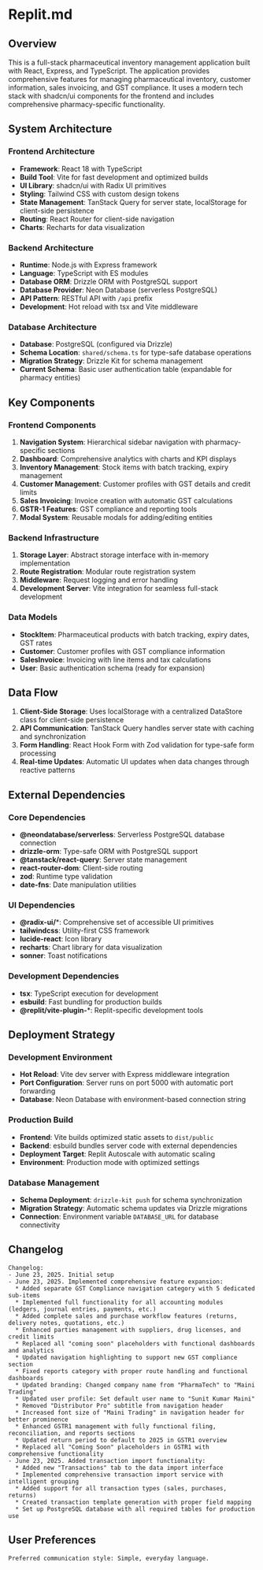 # Replit.md

## Overview

This is a full-stack pharmaceutical inventory management application built with React, Express, and TypeScript. The application provides comprehensive features for managing pharmaceutical inventory, customer information, sales invoicing, and GST compliance. It uses a modern tech stack with shadcn/ui components for the frontend and includes comprehensive pharmacy-specific functionality.

## System Architecture

### Frontend Architecture
- **Framework**: React 18 with TypeScript
- **Build Tool**: Vite for fast development and optimized builds
- **UI Library**: shadcn/ui with Radix UI primitives
- **Styling**: Tailwind CSS with custom design tokens
- **State Management**: TanStack Query for server state, localStorage for client-side persistence
- **Routing**: React Router for client-side navigation
- **Charts**: Recharts for data visualization

### Backend Architecture
- **Runtime**: Node.js with Express framework
- **Language**: TypeScript with ES modules
- **Database ORM**: Drizzle ORM with PostgreSQL support
- **Database Provider**: Neon Database (serverless PostgreSQL)
- **API Pattern**: RESTful API with `/api` prefix
- **Development**: Hot reload with tsx and Vite middleware

### Database Architecture
- **Database**: PostgreSQL (configured via Drizzle)
- **Schema Location**: `shared/schema.ts` for type-safe database operations
- **Migration Strategy**: Drizzle Kit for schema management
- **Current Schema**: Basic user authentication table (expandable for pharmacy entities)

## Key Components

### Frontend Components
1. **Navigation System**: Hierarchical sidebar navigation with pharmacy-specific sections
2. **Dashboard**: Comprehensive analytics with charts and KPI displays
3. **Inventory Management**: Stock items with batch tracking, expiry management
4. **Customer Management**: Customer profiles with GST details and credit limits
5. **Sales Invoicing**: Invoice creation with automatic GST calculations
6. **GSTR-1 Features**: GST compliance and reporting tools
7. **Modal System**: Reusable modals for adding/editing entities

### Backend Infrastructure
1. **Storage Layer**: Abstract storage interface with in-memory implementation
2. **Route Registration**: Modular route registration system
3. **Middleware**: Request logging and error handling
4. **Development Server**: Vite integration for seamless full-stack development

### Data Models
- **StockItem**: Pharmaceutical products with batch tracking, expiry dates, GST rates
- **Customer**: Customer profiles with GST compliance information
- **SalesInvoice**: Invoicing with line items and tax calculations
- **User**: Basic authentication schema (ready for expansion)

## Data Flow

1. **Client-Side Storage**: Uses localStorage with a centralized DataStore class for client-side persistence
2. **API Communication**: TanStack Query handles server state with caching and synchronization
3. **Form Handling**: React Hook Form with Zod validation for type-safe form processing
4. **Real-time Updates**: Automatic UI updates when data changes through reactive patterns

## External Dependencies

### Core Dependencies
- **@neondatabase/serverless**: Serverless PostgreSQL database connection
- **drizzle-orm**: Type-safe ORM with PostgreSQL support
- **@tanstack/react-query**: Server state management
- **react-router-dom**: Client-side routing
- **zod**: Runtime type validation
- **date-fns**: Date manipulation utilities

### UI Dependencies
- **@radix-ui/***: Comprehensive set of accessible UI primitives
- **tailwindcss**: Utility-first CSS framework
- **lucide-react**: Icon library
- **recharts**: Chart library for data visualization
- **sonner**: Toast notifications

### Development Dependencies
- **tsx**: TypeScript execution for development
- **esbuild**: Fast bundling for production builds
- **@replit/vite-plugin-***: Replit-specific development tools

## Deployment Strategy

### Development Environment
- **Hot Reload**: Vite dev server with Express middleware integration
- **Port Configuration**: Server runs on port 5000 with automatic port forwarding
- **Database**: Neon Database with environment-based connection string

### Production Build
- **Frontend**: Vite builds optimized static assets to `dist/public`
- **Backend**: esbuild bundles server code with external dependencies
- **Deployment Target**: Replit Autoscale with automatic scaling
- **Environment**: Production mode with optimized settings

### Database Management
- **Schema Deployment**: `drizzle-kit push` for schema synchronization
- **Migration Strategy**: Automatic schema updates via Drizzle migrations
- **Connection**: Environment variable `DATABASE_URL` for database connectivity

## Changelog

```
Changelog:
- June 23, 2025. Initial setup
- June 23, 2025. Implemented comprehensive feature expansion:
  * Added separate GST Compliance navigation category with 5 dedicated sub-items
  * Implemented full functionality for all accounting modules (ledgers, journal entries, payments, etc.)
  * Added complete sales and purchase workflow features (returns, delivery notes, quotations, etc.)
  * Enhanced parties management with suppliers, drug licenses, and credit limits
  * Replaced all "coming soon" placeholders with functional dashboards and analytics
  * Updated navigation highlighting to support new GST compliance section
  * Fixed reports category with proper route handling and functional dashboards
  * Updated branding: Changed company name from "PharmaTech" to "Maini Trading"
  * Updated user profile: Set default user name to "Sunit Kumar Maini"
  * Removed "Distributor Pro" subtitle from navigation header
  * Increased font size of "Maini Trading" in navigation header for better prominence
  * Enhanced GSTR1 management with fully functional filing, reconciliation, and reports sections
  * Updated return period to default to 2025 in GSTR1 overview
  * Replaced all "Coming Soon" placeholders in GSTR1 with comprehensive functionality
- June 23, 2025. Added transaction import functionality:
  * Added new "Transactions" tab to the data import interface
  * Implemented comprehensive transaction import service with intelligent grouping
  * Added support for all transaction types (sales, purchases, returns)
  * Created transaction template generation with proper field mapping
  * Set up PostgreSQL database with all required tables for production use
```

## User Preferences

```
Preferred communication style: Simple, everyday language.
```
